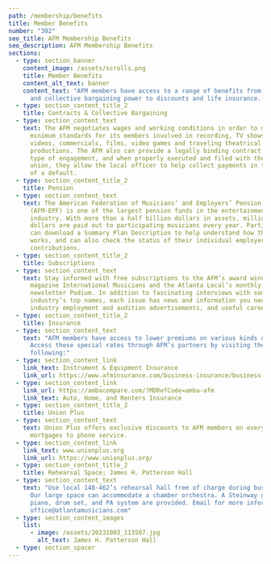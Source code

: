 ```yaml
---
path: /membership/benefits
title: Member Benefits
number: "302"
seo_title: AFM Membership Benefits
seo_description: AFM Membership Benefits
sections:
  - type: section_banner
    content_image: /assets/scrolls.png
    title: Member Benefits
    content_alt_text: banner
    content_text: "AFM members have access to a range of benefits from our contracts
      and collective bargaining power to discounts and life insurance. "
  - type: section_content_title_2
    title: Contracts & Collective Bargaining
  - type: section_content_text
    text: The AFM negotiates wages and working conditions in order to maintain
      minimum standards for its members involved in recording, TV shows, music
      videos, commercials, films, video games and traveling theatrical
      productions. The AFM also can provide a legally binding contract for any
      type of engagement, and when properly executed and filed with the local
      union, they allow the local officer to help collect payments in the case
      of a default.
  - type: section_content_title_2
    title: Pension
  - type: section_content_text
    text: The American Federation of Musicians’ and Employers’ Pension Fund
      (AFM-EPF) is one of the largest pension funds in the entertainment
      industry. With more than a half billion dollars in assets, millions of
      dollars are paid out to participating musicians every year. Participants
      can download a Summary Plan Description to help understand how the Plan
      works, and can also check the status of their individual employer
      contributions.
  - type: section_content_title_2
    title: Subscriptions
  - type: section_content_text
    text: Stay informed with free subscriptions to the AFM’s award winning monthly
      magazine International Musicians and the Atlanta Local’s monthly
      newsletter Podium. In addition to fascinating interviews with some of the
      industry’s top names, each issue has news and information you need,
      industry employment and audition advertisements, and useful career advice.
  - type: section_content_title_2
    title: Insurance
  - type: section_content_text
    text: "AFM members have access to lower premiums on various kinds of insurance.
      Access these special rates through AFM’s partners by visiting the
      following:"
  - type: section_content_link
    link_text: Instrument & Equipment Insurance
    link_url: https://www.afminsurance.com/business-insurance/business-owners-insurance/special-risk-insurance/musical-instrument-equipment-insurance.html
  - type: section_content_link
    link_url: https://ambacompare.com/?MDRefCode=amba-afm
    link_text: Auto, Home, and Renters Insurance
  - type: section_content_title_2
    title: Union Plus
  - type: section_content_text
    text: Union Plus offers exclusive discounts to AFM members on everything from
      mortgages to phone service.
  - type: section_content_link
    link_text: www.unionplus.org
    link_url: https://www.unionplus.org/
  - type: section_content_title_2
    title: Rehearsal Space; James H. Patterson Hall
  - type: section_content_text
    text: "Use local 148-462’s rehearsal hall free of charge during business hours.
      Our large space can accommodate a chamber orchestra. A Steinway grand
      piano, drum set, and PA system are provided. Email for more information:
      office@atlantamusicians.com"
  - type: section_content_images
    list:
      - image: /assets/20231003_113507.jpg
        alt_text: James H. Patterson Hall
  - type: section_spacer
---
```

